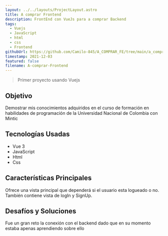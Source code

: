 ```yaml
---
layout: ../../layouts/ProjectLayout.astro
title: A comprar Frontend
description: FrontEnd con VueJs para a comprar Backend
tags:
  - Vuejs
  - JavaScript
  - html
  - css
  - Frontend
githubUrl: https://github.com/Camilo-845/A_COMPRAR_FE/tree/main/a_comprar_fe
timestamp: 2021-12-03
featured: false
filename: A-comprar-Frontend
---
```

> Primer proyecto usando Vuejs
## Objetivo
Demostrar mis conocimientos adquiridos en el curso de formación en habilidades de programación de la Universidad Nacional de Colombia con Mintic
## Tecnologías Usadas
- Vue 3
- JavaScript
- Html
- Css
## Características Principales
Ofrece una vista principal que dependerá si el usuario esta logueado o no. También contiene vista de logIn y SignUp.
## Desafíos y Soluciones
Fue un gran reto la conexión con el backend dado que en su momento estaba apenas aprendiendo sobre ello